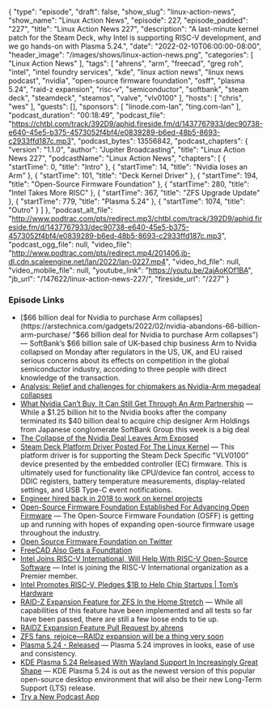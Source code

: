 {
  "type": "episode",
  "draft": false,
  "show_slug": "linux-action-news",
  "show_name": "Linux Action News",
  "episode": 227,
  "episode_padded": "227",
  "title": "Linux Action News 227",
  "description": "A last-minute kernel patch for the Steam Deck, why Intel is supporting RISC-V development, and we go hands-on with Plasma 5.24.",
  "date": "2022-02-10T06:00:00-08:00",
  "header_image": "/images/shows/linux-action-news.png",
  "categories": [
    "Linux Action News"
  ],
  "tags": [
    "ahrens",
    "arm",
    "freecad",
    "greg roh",
    "intel",
    "intel foundry services",
    "kde",
    "linux action news",
    "linux news podcast",
    "nvidia",
    "open-source firmware foundation",
    "osff",
    "plasma 5.24",
    "raid-z expansion",
    "risc-v",
    "semiconductor",
    "softbank",
    "steam deck",
    "steamdeck",
    "steamos",
    "valve",
    "vlv0100"
  ],
  "hosts": [
    "chris",
    "wes"
  ],
  "guests": [],
  "sponsors": [
    "linode.com-lan",
    "ting.com-lan"
  ],
  "podcast_duration": "00:18:49",
  "podcast_file": "https://chtbl.com/track/392D9/aphid.fireside.fm/d/1437767933/dec90738-e640-45e5-b375-4573052f4bf4/e0839289-b6ed-48b5-8693-c2933ffd187c.mp3",
  "podcast_bytes": 13556842,
  "podcast_chapters": {
    "version": "1.1.0",
    "author": "Jupiter Broadcasting",
    "title": "Linux Action News 227",
    "podcastName": "Linux Action News",
    "chapters": [
      {
        "startTime": 0,
        "title": "Intro"
      },
      {
        "startTime": 14,
        "title": "Nvidia loses an Arm"
      },
      {
        "startTime": 101,
        "title": "Deck Kernel Driver"
      },
      {
        "startTime": 194,
        "title": "Open-Source Firmware Foundation"
      },
      {
        "startTime": 280,
        "title": "Intel Takes More RISC"
      },
      {
        "startTime": 367,
        "title": "ZFS Upgrade Update"
      },
      {
        "startTime": 779,
        "title": "Plasma 5.24"
      },
      {
        "startTime": 1074,
        "title": "Outro"
      }
    ]
  },
  "podcast_alt_file": "http://www.podtrac.com/pts/redirect.mp3/chtbl.com/track/392D9/aphid.fireside.fm/d/1437767933/dec90738-e640-45e5-b375-4573052f4bf4/e0839289-b6ed-48b5-8693-c2933ffd187c.mp3",
  "podcast_ogg_file": null,
  "video_file": "http://www.podtrac.com/pts/redirect.mp4/201406.jb-dl.cdn.scaleengine.net/lan/2022/lan-0227.mp4",
  "video_hd_file": null,
  "video_mobile_file": null,
  "youtube_link": "https://youtu.be/2ajAoKOf1BA",
  "jb_url": "/147622/linux-action-news-227/",
  "fireside_url": "/227"
}


### Episode Links

  * [$66 billion deal for Nvidia to purchase Arm collapses](https://arstechnica.com/gadgets/2022/02/nvidia-abandons-66-billion-arm-purchase/ "$66 billion deal for Nvidia to purchase Arm collapses") — SoftBank’s $66 billion sale of UK-based chip business Arm to Nvidia collapsed on Monday after regulators in the US, UK, and EU raised serious concerns about its effects on competition in the global semiconductor industry, according to three people with direct knowledge of the transaction.
  * [Analysis: Relief and challenges for chipmakers as Nvidia-Arm megadeal collapses](https://www.reuters.com/markets/us/relief-challenges-chipmakers-nvidia-arm-megadeal-collapses-2022-02-08/ "Analysis: Relief and challenges for chipmakers as Nvidia-Arm megadeal collapses")
  * [What Nvidia Can’t Buy, It Can Still Get Through An Arm Partnership](https://www.nextplatform.com/2022/02/08/what-nvidia-cant-buy-it-can-still-get-through-an-arm-partnership/ "What Nvidia Can’t Buy, It Can Still Get Through An Arm Partnership") — While a $1.25 billion hit to the Nvidia books after the company terminated its $40 billion deal to acquire chip designer Arm Holdings from Japanese conglomerate SoftBank Group this week is a big deal
  * [The Collapse of the Nvidia Deal Leaves Arm Exposed](https://www.wired.com/story/collapse-nvidia-deal-leaves-arm-exposed/ "The Collapse of the Nvidia Deal Leaves Arm Exposed")
  * [Steam Deck Platform Driver Posted For The Linux Kernel](https://www.phoronix.com/scan.php?page=news_item&px=Steam-Deck-Platform-Driver "Steam Deck Platform Driver Posted For The Linux Kernel") — This platform driver is for supporting the Steam Deck Specific "VLV0100" device presented by the embedded controller (EC) firmware. This is ultimately used for functionality like CPU/device fan control, access to DDIC registers, battery temperature measurements, display-related settings, and USB Type-C event notifications.
  * [Engineer hired back in 2018 to work on kernel projects](https://twitter.com/Plagman2/status/1028071360658956288 "Engineer hired back in 2018 to work on kernel projects")
  * [Open-Source Firmware Foundation Established For Advancing Open Firmware](https://www.phoronix.com/scan.php?page=news_item&px=Open-Source-Firmware-Foundation "Open-Source Firmware Foundation Established For Advancing Open Firmware") — The Open-Source Firmware Foundation (OSFF) is getting up and running with hopes of expanding open-source firmware usage throughout the industry.
  * [Open Source Firmware Foundation on Twitter](https://twitter.com/osfw_foundation/status/1491006394748661761 "Open Source Firmware Foundation on Twitter")
  * [FreeCAD Also Gets a Foundtation](https://twitter.com/yorikvanhavre/status/1490998025124126725 "FreeCAD Also Gets a Foundtation")
  * [Intel Joins RISC-V International, Will Help With RISC-V Open-Source Software](https://www.phoronix.com/scan.php?page=news_item&px=Intel-RISC-V-International "Intel Joins RISC-V International, Will Help With RISC-V Open-Source Software") — Intel is joining the RISC-V International organization as a Premier member. 
  * [Intel Promotes RISC-V, Pledges $1B to Help Chip Startups | Tom’s Hardware](https://www.tomshardware.com/news/intel-1b-fund-risc-v "Intel Promotes RISC-V, Pledges $1B to Help Chip Startups | Tom’s Hardware")
  * [RAID-Z Expansion Feature for ZFS In the Home Stretch](https://freebsdfoundation.org/blog/raid-z-expansion-feature-for-zfs/ "RAID-Z Expansion Feature for ZFS In the Home Stretch") — While all capabilities of this feature have been implemented and all tests so far have been passed, there are still a few loose ends to tie up. 
  * [RAIDZ Expansion Feature Pull Request by ahrens](https://github.com/openzfs/zfs/pull/12225 "RAIDZ Expansion Feature Pull Request by ahrens")
  * [ZFS fans, rejoice—RAIDz expansion will be a thing very soon](https://arstechnica.com/gadgets/2021/06/raidz-expansion-code-lands-in-openzfs-master/ "ZFS fans, rejoice—RAIDz expansion will be a thing very soon")
  * [Plasma 5.24 - Released](https://kde.org/announcements/plasma/5/5.24.0/ "Plasma 5.24 - Released") — Plasma 5.24 improves in looks, ease of use and consistency.
  * [KDE Plasma 5.24 Released With Wayland Support In Increasingly Great Shape](https://www.phoronix.com/scan.php?page=news_item&px=KDE-Plasma-5.24 "KDE Plasma 5.24 Released With Wayland Support In Increasingly Great Shape") — KDE Plasma 5.24 is out as the newest version of this popular open-source desktop environment that will also be their new Long-Term Support (LTS) release.
  * [Try a New Podcast App](http://newpodcastapps.com/ "Try a New Podcast App")


